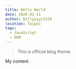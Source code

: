 ```yaml
---
title: Hello World
date: 2020-01-11
author: Billyyyyy3320
location: Taipei
tags: 
  - JavaScript
  - DOM
---
```

> This is official blog theme.

My content.